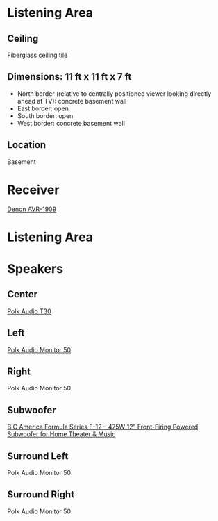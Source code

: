 # Listening Area

## Ceiling

Fiberglass ceiling tile

## Dimensions: 11 ft x 11 ft x 7 ft

* North border (relative to centrally positioned viewer looking directly ahead at TV): concrete basement wall
* East border: open
* South border: open
* West border: concrete basement wall

## Location

Basement

# Receiver

[Denon AVR-1909](https://www.denon.com/en-us/product/av-receivers/avr-1909)

# Listening Area

# Speakers

## Center

[Polk Audio T30](https://www.polkaudio.com/en-us/product/center-channel-speakers/t30)

## Left

[Polk Audio Monitor 50](https://www.crutchfield.com/S-li5PDhC5Jyf/p_107MON50B/Polk-Audio-Monitor-50-Black.html)

## Right

Polk Audio Monitor 50

## Subwoofer

[BIC America Formula Series F-12 – 475W 12” Front-Firing Powered Subwoofer for Home Theater & Music](https://bicamerica.com/product/bic-formula-f-12-12-front-firing-powered-subwoofer/)

## Surround Left

Polk Audio Monitor 50

## Surround Right

Polk Audio Monitor 50
